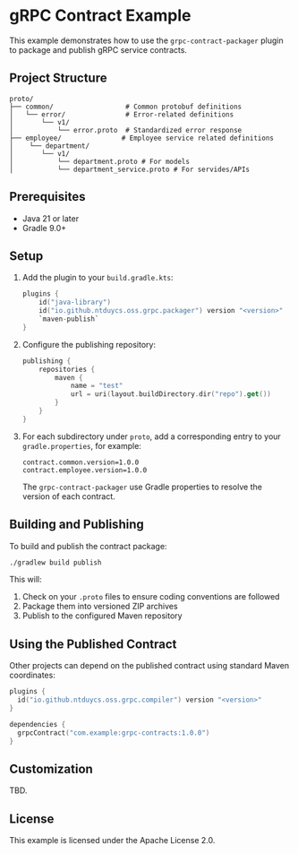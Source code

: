 # gRPC Contract Example

This example demonstrates how to use the `grpc-contract-packager` plugin to package and publish gRPC service contracts.

## Project Structure

```
proto/
├── common/                  # Common protobuf definitions
│   └── error/               # Error-related definitions
│       └── v1/
│           └── error.proto  # Standardized error response
├── employee/               # Employee service related definitions
│    └── department/               
│       └── v1/
│           └── department.proto # For models
│           └── department_service.proto # For servides/APIs
```

## Prerequisites

- Java 21 or later
- Gradle 9.0+

## Setup

1. Add the plugin to your `build.gradle.kts`:

    ```kotlin
    plugins {
        id("java-library")
        id("io.github.ntduycs.oss.grpc.packager") version "<version>"
        `maven-publish`
    }
    ```

2. Configure the publishing repository:

    ```kotlin
    publishing {
        repositories {
            maven {
                name = "test"
                url = uri(layout.buildDirectory.dir("repo").get())
            }
        }
    }
    ```

3. For each subdirectory under `proto`, add a corresponding entry to your `gradle.properties`, for example:

    ```properties
   contract.common.version=1.0.0
   contract.employee.version=1.0.0
   ```

   The `grpc-contract-packager` use Gradle properties to resolve the version of each contract.

## Building and Publishing

To build and publish the contract package:

```bash
./gradlew build publish
```

This will:

1. Check on your `.proto` files to ensure coding conventions are followed
2. Package them into versioned ZIP archives
3. Publish to the configured Maven repository

## Using the Published Contract

Other projects can depend on the published contract using standard Maven coordinates:

```kotlin
plugins {
  id("io.github.ntduycs.oss.grpc.compiler") version "<version>"
}

dependencies {
  grpcContract("com.example:grpc-contracts:1.0.0")
}
```

## Customization

TBD.

## License

This example is licensed under the Apache License 2.0.
